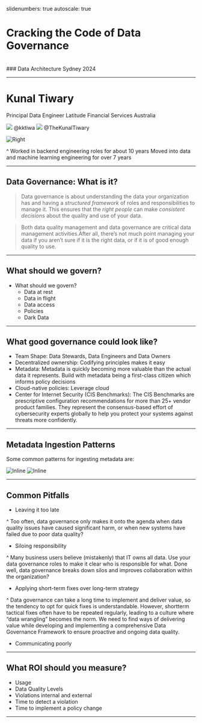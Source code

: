 slidenumbers: true
autoscale: true

# Cracking the Code of Data Governance

<br>
### Data Architecture Sydney 2024

---

# Kunal Tiwary

Principal Data Engineer
Latitude Financial Services Australia

![](assets/github.png) @kktiwa
![](assets/twitter.png) @TheKunalTiwary

![Right](assets/kunal-headshot.jpeg)

^ Worked in backend engineering roles for about 10 years
Moved into data and machine learning engineering for over 7 years

---

## Data Governance: What is it?

> Data governance is about understanding the data your organization has and having a *structured framework* of roles and responsibilities to manage it. 
This ensures that the *right people* can make *consistent decisions* about the quality and use of your data.

> Both data quality management and data governance are critical data management activities.After all, there’s not much point managing your data if you aren’t sure if it is the right data, or if it is of good enough quality to use.

---

## What should we govern?

+ What should we govern?
	- Data at rest
	- Data in flight
	- Data access
	- Policies
	- Dark Data

---	

## What good governance could look like?

+ Team Shape: Data Stewards, Data Engineers and Data Owners
+ Decentralized ownership: Codifying principles makes it easy
+ Metadata: Metadata is quickly becoming more valuable than the actual data it represents. Build with metadata being a first-class citizen which informs policy decisions
+ Cloud-native policies: Leverage cloud
+ Center for Internet Security (CIS Benchmarks): The CIS Benchmarks are prescriptive configuration recommendations for more than 25+ vendor product families. They represent the consensus-based effort of cybersecurity experts globally to help you protect your systems against threats more confidently.



---

## Metadata Ingestion Patterns

Some common patterns for ingesting metadata are:

![Inline](assets/metadata_pull_model.png)
![Inline](assets/metadata_push_model.png)

---

## Common Pitfalls

- Leaving it too late

^ Too often, data governance only makes it onto the
agenda when data quality issues have caused significant harm, or
when new systems have failed due to poor data quality?

- Siloing responsibility

^ Many business users believe (mistakenly) that
IT owns all data. Use your data governance roles to make it clear who
is responsible for what. Done well, data governance breaks down silos
and improves collaboration within the organization?

- Applying short-term fixes over long-term strategy

^ Data governance can take a long time to implement and deliver value, so
the tendency to opt for quick fixes is understandable. However, shortterm
tactical fixes often have to be repeated regularly, leading to a
culture where “data wrangling” becomes the norm. We need to find
ways of delivering value while developing and implementing a
comprehensive Data Governance Framework to ensure proactive and
ongoing data quality.

- Communicating poorly

---


## What ROI should you measure?


+ Usage
+ Data Quality Levels
+ Violations internal and external
+ Time to detect a violation
+ Time to implement a policy change

---